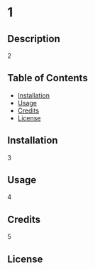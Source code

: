 # 1

## Description

2

## Table of Contents

- [Installation](#installation)
- [Usage](#usage)
- [Credits](#credits)
- [License](#license)

## Installation

3

## Usage

4

## Credits 

5

## License

